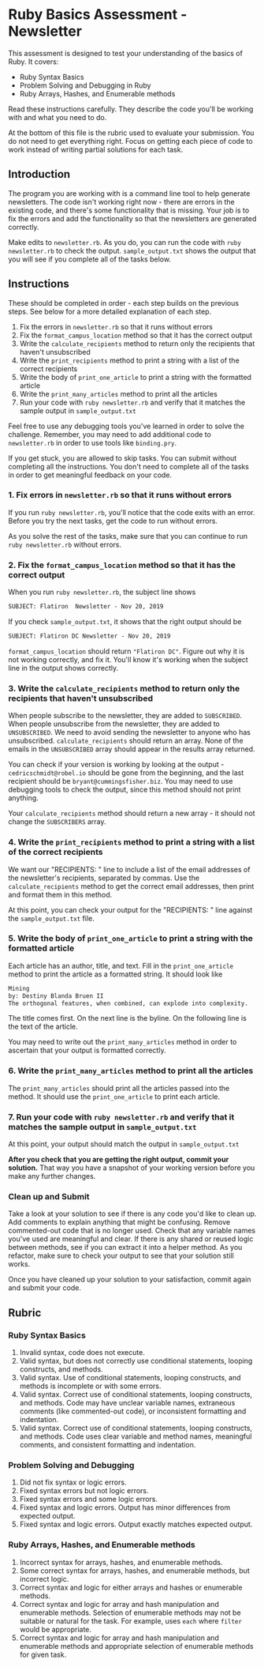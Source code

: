 # Ruby Basics Assessment - Newsletter

This assessment is designed to test your understanding of the basics of Ruby. It covers:

- Ruby Syntax Basics
- Problem Solving and Debugging in Ruby
- Ruby Arrays, Hashes, and Enumerable methods

Read these instructions carefully. They describe the code you'll be working with and what you need to do.

At the bottom of this file is the rubric used to evaluate your submission. You do not need to get everything right. Focus on getting each piece of code to work instead of writing partial solutions for each task.

## Introduction

The program you are working with is a command line tool to help generate newsletters. The code isn't working right now - there are errors in the existing code, and there's some functionality that is missing. Your job is to fix the errors and add the functionality so that the newsletters are generated correctly.

Make edits to `newsletter.rb`. As you do, you can run the code with `ruby newsletter.rb` to check the output. `sample_output.txt` shows the output that you will see if you complete all of the tasks below.

## Instructions

These should be completed in order - each step builds on the previous steps. See below for a more detailed explanation of each step.

1. Fix the errors in `newsletter.rb` so that it runs without errors
2. Fix the `format_campus_location` method so that it has the correct output
3. Write the `calculate_recipients` method to return only the recipients that haven't unsubscribed
4. Write the `print_recipients` method to print a string with a list of the correct recipients
5. Write the body of `print_one_article` to print a string with the formatted article
6. Write the `print_many_articles` method to print all the articles
7. Run your code with `ruby newsletter.rb` and verify that it matches the sample output in `sample_output.txt`

Feel free to use any debugging tools you've learned in order to solve the challenge. Remember, you may need to add additional code to `newsletter.rb` in order to use tools like `binding.pry`.

If you get stuck, you are allowed to skip tasks. You can submit without completing all the instructions. You don't need to complete all of the tasks in order to get meaningful feedback on your code.

### 1. Fix errors in `newsletter.rb` so that it runs without errors

If you run `ruby newsletter.rb`, you'll notice that the code exits with an error. Before you try the next tasks, get the code to run without errors.

As you solve the rest of the tasks, make sure that you can continue to run `ruby newsletter.rb` without errors.

### 2. Fix the `format_campus_location` method so that it has the correct output

When you run `ruby newsletter.rb`, the subject line shows

```txt
SUBJECT: Flatiron  Newsletter - Nov 20, 2019
```

If you check `sample_output.txt`, it shows that the right output should be

```txt
SUBJECT: Flatiron DC Newsletter - Nov 20, 2019 
```

`format_campus_location` should return `"Flatiron DC"`. Figure out why it is not working correctly, and fix it. You'll know it's working when the subject line in the output shows correctly.

### 3. Write the `calculate_recipients` method to return only the recipients that haven't unsubscribed

When people subscribe to the newsletter, they are added to `SUBSCRIBED`. When people unsubscribe from the newsletter, they are added to `UNSUBSCRIBED`. We need to avoid sending the newsletter to anyone who has unsubscribed. `calculate_recipients` should return an array. None of the emails in the `UNSUBSCRIBED` array should appear in the results array returned.

You can check if your version is working by looking at the output -`cedricschmidt@robel.io` should be gone from the beginning, and the last recipient should be `bryant@cummingsfisher.biz`. You may need to use debugging tools to check the output, since this method should not print anything.

Your `calculate_recipients` method should return a new array - it should not change the `SUBSCRIBERS` array.

### 4. Write the `print_recipients` method to print a string with a list of the correct recipients

We want our "RECIPIENTS: " line to include a list of the email addresses of the newsletter's recipients, separated by commas. Use the `calculate_recipients` method to get the correct email addresses, then print and format them in this method.

At this point, you can check your output for the "RECIPIENTS: " line against the `sample_output.txt` file.

### 5. Write the body of `print_one_article` to print a string with the formatted article

Each article has an author, title, and text. Fill in the `print_one_article` method to print the article as a formatted string. It should look like

```txt
Mining
by: Destiny Blanda Bruen II
The orthogonal features, when combined, can explode into complexity.
```

The title comes first. On the next line is the byline. On the following line is the text of the article.

You may need to write out the `print_many_articles` method in order to ascertain that your output is formatted correctly.

### 6. Write the `print_many_articles` method to print all the articles

The `print_many_articles` should print all the articles passed into the method.  It should use the `print_one_article` to print each article.

### 7. Run your code with `ruby newsletter.rb` and verify that it matches the sample output in `sample_output.txt`

At this point, your output should match the output in `sample_output.txt`

**After you check that you are getting the right output, commit your solution.** That way you have a snapshot of your working version before you make any further changes.

### Clean up and Submit

Take a look at your solution to see if there is any code you'd like to clean up. Add comments to explain anything that might be confusing. Remove commented-out code that is no longer used. Check that any variable names you've used are meaningful and clear. If there is any shared or reused logic between methods, see if you can extract it into a helper method. As you refactor, make sure to check your output to see that your solution still works.

Once you have cleaned up your solution to your satisfaction, commit again and submit your code.

## Rubric

### Ruby Syntax Basics

1. Invalid syntax, code does not execute.
2. Valid syntax, but does not correctly use conditional statements, looping constructs, and methods.
3. Valid syntax. Use of conditional statements, looping constructs, and methods is incomplete or with some errors.
4. Valid syntax. Correct use of conditional statements, looping constructs, and methods. Code may have unclear variable names, extraneous comments (like commented-out code), or inconsistent formatting and indentation.
5. Valid syntax. Correct use of conditional statements, looping constructs, and methods. Code uses clear variable and method names, meaningful comments, and consistent formatting and indentation.

### Problem Solving and Debugging

1. Did not fix syntax or logic errors.
2. Fixed syntax errors but not logic errors.
3. Fixed syntax errors and some logic errors.
4. Fixed syntax and logic errors. Output has minor differences from expected output.
5. Fixed syntax and logic errors. Output exactly matches expected output.

### Ruby Arrays, Hashes, and Enumerable methods

1. Incorrect syntax for arrays, hashes, and enumerable methods.
2. Some correct syntax for arrays, hashes, and enumerable methods, but incorrect logic.
3. Correct syntax and logic for either arrays and hashes or enumerable methods.
4. Correct syntax and logic for array and hash manipulation and enumerable methods. Selection of enumerable methods may not be suitable or natural for the task. For example, uses `each` where `filter` would be appropriate.
5. Correct syntax and logic for array and hash manipulation and enumerable methods and appropriate selection of enumerable methods for given task.